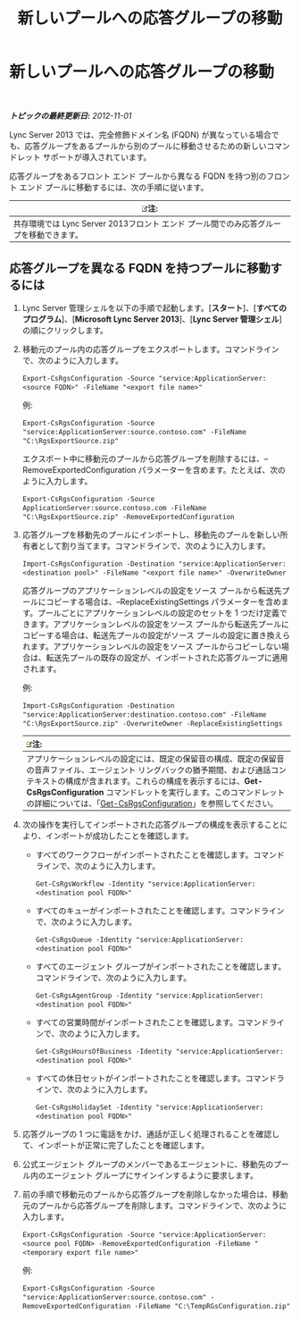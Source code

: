 ﻿---
title: 新しいプールへの応答グループの移動
TOCTitle: 新しいプールへの応答グループの移動
ms:assetid: da0db765-41e5-430b-b5a7-5418ec5ff2a7
ms:mtpsurl: https://technet.microsoft.com/ja-jp/library/JJ205298(v=OCS.15)
ms:contentKeyID: 48273734
ms.date: 05/19/2016
mtps_version: v=OCS.15
ms.translationtype: HT
---

# 新しいプールへの応答グループの移動

 

_**トピックの最終更新日:** 2012-11-01_

Lync Server 2013 では、完全修飾ドメイン名 (FQDN) が異なっている場合でも、応答グループをあるプールから別のプールに移動させるための新しいコマンドレット サポートが導入されています。

応答グループをあるフロント エンド プールから異なる FQDN を持つ別のフロント エンド プールに移動するには、次の手順に従います。

<table>
<thead>
<tr class="header">
<th><img src="images/Gg412781.note(OCS.15).gif" title="note" alt="note" />注:</th>
</tr>
</thead>
<tbody>
<tr class="odd">
<td>共存環境では Lync Server 2013フロント エンド プール間でのみ応答グループを移動できます。</td>
</tr>
</tbody>
</table>


## 応答グループを異なる FQDN を持つプールに移動するには

1.  Lync Server 管理シェルを以下の手順で起動します。\[**スタート**\]、\[**すべてのプログラム**\]、\[**Microsoft Lync Server 2013**\]、\[**Lync Server 管理シェル**\] の順にクリックします。

2.  移動元のプール内の応答グループをエクスポートします。コマンドラインで、次のように入力します。
    
        Export-CsRgsConfiguration -Source "service:ApplicationServer:<source FQDN>" -FileName "<export file name>"
    
    例:
    
        Export-CsRgsConfiguration -Source "service:ApplicationServer:source.contoso.com" -FileName "C:\RgsExportSource.zip"
    
    エクスポート中に移動元のプールから応答グループを削除するには、–RemoveExportedConfiguration パラメーターを含めます。たとえば、次のように入力します。
    
        Export-CsRgsConfiguration -Source ApplicationServer:source.contoso.com -FileName "C:\RgsExportSource.zip" -RemoveExportedConfiguration

3.  応答グループを移動先のプールにインポートし、移動先のプールを新しい所有者として割り当てます。コマンドラインで、次のように入力します。
    
        Import-CsRgsConfiguration -Destination "service:ApplicationServer:<destination pool>" -FileName "<export file name>" -OverwriteOwner
    
    応答グループのアプリケーションレベルの設定をソース プールから転送先プールにコピーする場合は、–ReplaceExistingSettings パラメーターを含めます。プールごとにアプリケーションレベルの設定のセットを 1 つだけ定義できます。アプリケーションレベルの設定をソース プールから転送先プールにコピーする場合は、転送先プールの設定がソース プールの設定に置き換えられます。アプリケーションレベルの設定をソース プールからコピーしない場合は、転送先プールの既存の設定が、インポートされた応答グループに適用されます。
    
    例:
    
        Import-CsRgsConfiguration -Destination "service:ApplicationServer:destination.contoso.com" -FileName "C:\RgsExportSource.zip" -OverwriteOwner -ReplaceExistingSettings
    
    <table>
    <thead>
    <tr class="header">
    <th><img src="images/Gg412781.note(OCS.15).gif" title="note" alt="note" />注:</th>
    </tr>
    </thead>
    <tbody>
    <tr class="odd">
    <td>アプリケーションレベルの設定には、既定の保留音の構成、既定の保留音の音声ファイル、エージェント リングバックの猶予期間、および通話コンテキストの構成が含まれます。これらの構成を表示するには、<strong>Get-CsRgsConfiguration</strong> コマンドレットを実行します。このコマンドレットの詳細については、「<a href="get-csrgsconfiguration.md">Get-CsRgsConfiguration</a>」を参照してください。</td>
    </tr>
    </tbody>
    </table>


4.  次の操作を実行してインポートされた応答グループの構成を表示することにより、インポートが成功したことを確認します。
    
      - すべてのワークフローがインポートされたことを確認します。コマンドラインで、次のように入力します。
        
            Get-CsRgsWorkflow -Identity "service:ApplicationServer:<destination pool FQDN>"
    
      - すべてのキューがインポートされたことを確認します。コマンドラインで、次のように入力します。
        
            Get-CsRgsQueue -Identity "service:ApplicationServer:<destination pool FQDN>"
    
      - すべてのエージェント グループがインポートされたことを確認します。コマンドラインで、次のように入力します。
        
            Get-CsRgsAgentGroup -Identity "service:ApplicationServer:<destination pool FQDN>"
    
      - すべての営業時間がインポートされたことを確認します。コマンドラインで、次のように入力します。
        
            Get-CsRgsHoursOfBusiness -Identity "service:ApplicationServer:<destination pool FQDN>" 
    
      - すべての休日セットがインポートされたことを確認します。コマンドラインで、次のように入力します。
        
            Get-CsRgsHolidaySet -Identity "service:ApplicationServer:<destination pool FQDN>" 

5.  応答グループの 1 つに電話をかけ、通話が正しく処理されることを確認して、インポートが正常に完了したことを確認します。

6.  公式エージェント グループのメンバーであるエージェントに、移動先のプール内のエージェント グループにサインインするように要求します。

7.  前の手順で移動元のプールから応答グループを削除しなかった場合は、移動元のプールから応答グループを削除します。コマンドラインで、次のように入力します。
    
        Export-CsRgsConfiguration -Source "service:ApplicationServer:<source pool FQDN> -RemoveExportedConfiguration -FileName "<temporary export file name>"
    
    例:
    
        Export-CsRgsConfiguration -Source "service:ApplicationServer:source.contoso.com" -RemoveExportedConfiguration -FileName "C:\TempRGsConfiguration.zip"

